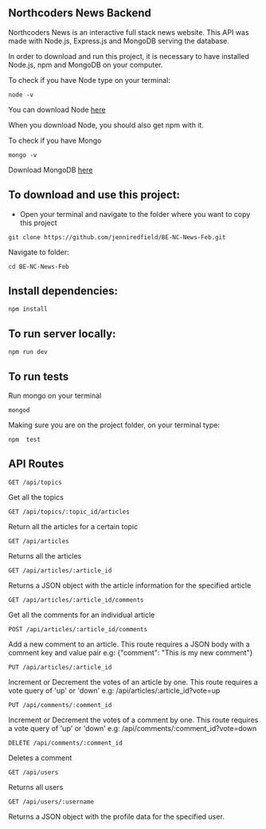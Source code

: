 ## Northcoders News Backend

Northcoders News is an interactive full stack news website. This API was made with Node.js, Express.js and MongoDB serving the database.

In order to download and run this project, it is necessary to have installed Node.js, npm and MongoDB on your computer.

To check if you have Node type on your terminal:

```
node -v
```

You can download Node [here](https://nodejs.org/en/download/)

When you download Node, you should also get npm with it.

To check if you have Mongo
```
mongo -v
```
Download MongoDB [here](https://docs.mongodb.com/manual/administration/install-community/)

## To download and use this project: 

- Open your terminal and navigate to the folder where you want to copy this project
```
git clone https://github.com/jenniredfield/BE-NC-News-Feb.git
```
Navigate to folder:
```
cd BE-NC-News-Feb 
```
## Install dependencies:
```
npm install
```
## To run server locally:
```
npm run dev
```
## To run tests
Run mongo on your terminal
```
mongod
```
Making sure you are on the project folder, on your terminal type:
```
npm  test
```
## API Routes
```
GET /api/topics
```
Get all the topics
```
GET /api/topics/:topic_id/articles
```
Return all the articles for a certain topic
```
GET /api/articles
```
Returns all the articles
```
GET /api/articles/:article_id
```
Returns a JSON object with the article information for the specified article
```
GET /api/articles/:article_id/comments
```
Get all the comments for an individual article
```
POST /api/articles/:article_id/comments
```
Add a new comment to an article. This route requires a JSON body with a comment key and value pair e.g: {"comment": "This is my new comment"}
```
PUT /api/articles/:article_id
```
Increment or Decrement the votes of an article by one. This route requires a vote query of 'up' or 'down' e.g: /api/articles/:article_id?vote=up
```
PUT /api/comments/:comment_id
```
Increment or Decrement the votes of a comment by one. This route requires a vote query of 'up' or 'down' e.g: /api/comments/:comment_id?vote=down
```
DELETE /api/comments/:comment_id
```
Deletes a comment
```
GET /api/users
```
Returns all users
```
GET /api/users/:username
```
Returns a JSON object with the profile data for the specified user.
